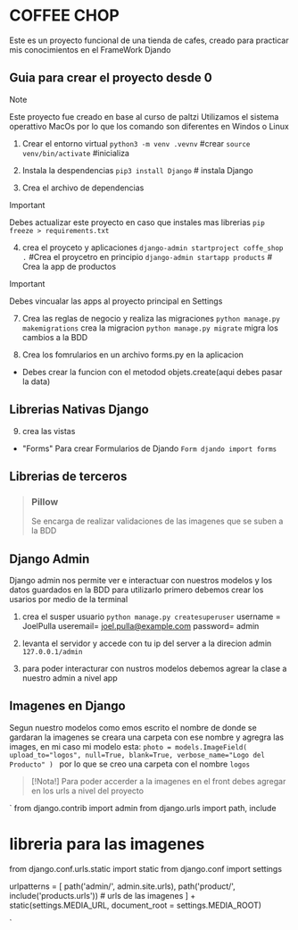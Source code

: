 # COFFEE CHOP 
Este es un proyecto funcional de una tienda de cafes, creado para practicar mis conocimientos en el FrameWork Djando 

## Guia para crear el proyecto desde 0 
>[!NOTE]
> Este proyecto fue creado en base al curso de paltzi 
> Utilizamos el sistema operattivo MacOs por lo que los comando son diferentes en Windos o Linux 

1. Crear el entorno virtual 
`python3 -m venv .vevnv` #crear
`source venv/bin/activate` #inicializa

2. Instala la despendencias 
`pip3 install Django` # instala Django 

3. Crea el archivo de dependencias
>[!IMPORTANT]
>Debes actualizar este proyecto en caso que instales mas librerias 
`pip freeze > requirements.txt`

4. crea el proyceto y aplicaciones 
`django-admin startproject coffe_shop .` #Crea el proycetro en principio 
`django-admin startapp products` # Crea la app de productos 
>[!IMPORTANT]
>Debes vincualar las apps al proyecto principal en Settings

7. Crea las reglas de negocio y realiza las migraciones 
`python manage.py makemigrations` crea la migracion 
`python manage.py migrate` migra los cambios a la BDD

8. Crea los fomrularios en un archivo forms.py en la aplicacion

- Debes crear la funcion con el metodod objets.create(aqui debes pasar la data)
## Librerias Nativas Django 

9. crea las vistas 
- "Forms" Para crear Formularios de Djando 
`Form djando import forms` 



## Librerias de terceros  
> ### Pillow 
> Se encarga de realizar validaciones de las imagenes que se suben a la BDD

## Django Admin 

Django admin nos permite ver e interactuar con nuestros modelos y los datos guardados en la BDD
para utilizarlo primero debemos crear los usarios por medio de la terminal 
1. crea el susper usuario 
`python manage.py createsuperuser`
username = JoelPulla
useremail= joel.pulla@example.com
password= admin

2. levanta el servidor y accede con tu ip del server a la direcion admin `127.0.0.1/admin`

3. para poder interacturar con nustros modelos debemos agrear la clase a nuestro admin a nivel app 


## Imagenes en Django 

Segun  nuestro modelos como emos escrito el nombre de donde se gardaran la imagenes se creara una carpeta con ese nombre y agregra las images, en mi caso mi modelo esta:
`
photo = models.ImageField( upload_to="logos", null=True, blank=True, verbose_name="Logo del Producto" ) 
`
por lo que se creo una carpeta con el nombre `logos`

>[!Nota!]
> Para poder accerder a la imagenes en el front debes agregar en los urls a nivel del proyecto 

`
from django.contrib import admin
from django.urls import path, include

# libreria para las imagenes 
from django.conf.urls.static import static
from django.conf import settings

urlpatterns = [
    path('admin/', admin.site.urls),
    path('product/', include('products.urls'))
    # urls de las imagenes 
] + static(settings.MEDIA_URL, document_root = settings.MEDIA_ROOT)


`